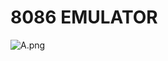 # 8086 EMULATOR

![A.png](https://github.com/Tan12d/8086-Programming/assets/100254217/dd1409fe-26cb-40de-bb54-22276207b17f)

